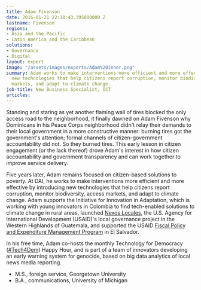 ```yaml
---
title: Adam Fivenson
date: 2016-01-21 22:18:43.395000000 Z
lastname: Fivenson
regions:
- Asia and the Pacific
- Latin America and the Caribbean
solutions:
- Governance
- Digital
layout: expert
image: "/assets/images/experts/Adam%20inner.png"
summary: Adam works to make interventions more efficient and more effective by introducing
  new technologies that help citizens report corruption, monitor biodiversity, access
  markets, and adapt to climate change.
job-title: New Business Specialist, ICT
articles:
---
```


Standing and staring as yet another flaming wall of tires blocked the only access road to the neighborhood, it finally dawned on Adam Fivenson why Dominicans in his Peace Corps neighborhood didn't relay their demands to their local government in a more constructive manner: burning tires got the government's attention; formal channels of citizen-government accountability did not. So they burned tires. This early lesson in citizen engagement (or the lack thereof) drove Adam's interest in how citizen accountability and government transparency and can work together to improve service delivery.

Five years later, Adam remains focused on citizen-based solutions to poverty. At DAI, he works to make interventions more efficient and more effective by introducing new technologies that help citizens report corruption, monitor biodiversity, access markets, and adapt to climate change. Adam supports the Initiative for Innovation in Adaptation, which is working with young innovators in Colombia to find tech-enabled solutions to climate change in rural areas, launched [Nexos Locales][3], the U.S. Agency for International Development (USAID)'s local governance project in the Western Highlands of Guatemala, and supported the USAID [Fiscal Policy and Expenditure Management Program][4] in El Salvador.

In his free time, Adam co-hosts the monthly Technology for Democracy ([#Tech4Dem][5]) Happy Hour, and is part of a team of innovators developing an early warning system for genocide, based on big data analytics of local news media reporting.

* M.S., foreign service, Georgetown University
* B.A., communications, University of Michigan

[3]: our-work/projects/guatemala-nexos-locales
[4]: /our-work/projects/el-salvador-fiscal-policy-and-expenditure-management-program-fpemp
[5]: http://eepurl.com/blF5Lf
